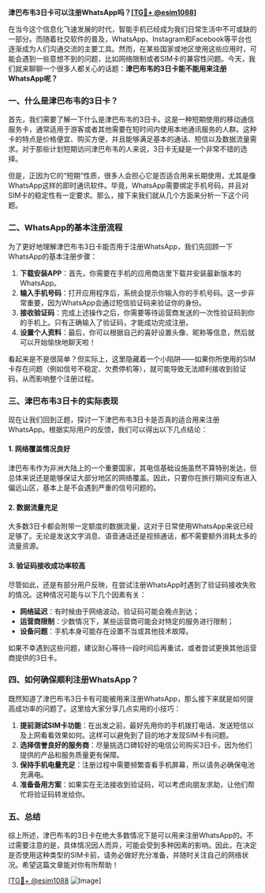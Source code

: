 **津巴布韦3日卡可以注册WhatsApp吗？[[TG💪+ @esim1088](https://t.me/s/esim1088)]**

在当今这个信息化飞速发展的时代，智能手机已经成为我们日常生活中不可或缺的一部分。而随着社交软件的普及，WhatsApp、Instagram和Facebook等平台也逐渐成为人们沟通交流的主要工具。然而，在某些国家或地区使用这些应用时，可能会遇到一些意想不到的问题，比如网络限制或者SIM卡的兼容性问题。今天，我们就来聊聊一个很多人都关心的话题：**津巴布韦的3日卡能不能用来注册WhatsApp呢？**

### 一、什么是津巴布韦的3日卡？

首先，我们需要了解一下什么是津巴布韦的3日卡。这是一种短期使用的移动通信服务卡，通常适用于游客或者其他需要在短时间内使用本地通讯服务的人群。这种卡的特点是价格便宜、购买方便，并且能够满足基本的通话、短信以及数据流量需求。对于那些计划短期访问津巴布韦的人来说，3日卡无疑是一个非常不错的选择。

但是，正因为它的“短期”性质，很多人会担心它是否适合用来长期使用，尤其是像WhatsApp这样的即时通讯软件。毕竟，WhatsApp需要绑定手机号码，并且对SIM卡的稳定性有一定要求。那么，接下来我们就从几个方面来分析一下这个问题。

### 二、WhatsApp的基本注册流程

为了更好地理解津巴布韦3日卡能否用于注册WhatsApp，我们先回顾一下WhatsApp的基本注册步骤：

1. **下载安装APP**：首先，你需要在手机的应用商店里下载并安装最新版本的WhatsApp。
2. **输入手机号码**：打开应用程序后，系统会提示你输入你的手机号码。这一步非常重要，因为WhatsApp会通过短信验证码来验证你的身份。
3. **接收验证码**：完成上述操作之后，你需要等待运营商发送的一次性验证码到你的手机上。只有正确输入了验证码，才能成功完成注册。
4. **设置个人资料**：最后，你可以根据自己的喜好设置头像、昵称等信息，然后就可以开始愉快地聊天啦！

看起来是不是很简单？但实际上，这里隐藏着一个小陷阱——如果你所使用的SIM卡存在问题（例如信号不稳定、欠费停机等），就可能导致无法顺利接收到验证码，从而影响整个注册过程。

### 三、津巴布韦3日卡的实际表现

现在让我们回到正题，探讨一下津巴布韦3日卡是否真的适合用来注册WhatsApp。根据实际用户的反馈，我们可以得出以下几点结论：

#### 1. 网络覆盖情况良好
津巴布韦作为非洲大陆上的一个重要国家，其电信基础设施虽然不算特别发达，但总体来说还是能够保证大部分地区的网络覆盖。因此，只要你在旅行期间没有进入偏远山区，基本上是不会遇到严重的信号问题的。

#### 2. 数据流量充足
大多数3日卡都会附带一定额度的数据流量，这对于日常使用WhatsApp来说已经足够了。无论是发送文字消息、语音通话还是视频通话，都不需要额外消耗太多的流量资源。

#### 3. 验证码接收成功率较高
尽管如此，还是有部分用户反映，在尝试注册WhatsApp时遇到了验证码接收失败的情况。这种情况可能与以下几个因素有关：
- **网络延迟**：有时候由于网络波动，验证码可能会晚点到达；
- **运营商限制**：少数情况下，某些运营商可能会对特定的服务进行限制；
- **设备问题**：手机本身可能存在设置不当或其他技术故障。

如果不幸遇到这些问题，建议耐心等待一段时间后再重试，或者尝试更换其他运营商提供的3日卡。

### 四、如何确保顺利注册WhatsApp？

既然知道了津巴布韦3日卡有可能被用来注册WhatsApp，那么接下来就是如何提高成功率的问题了。这里给大家分享几点实用的小技巧：

1. **提前测试SIM卡功能**：在出发之前，最好先用你的手机拨打电话、发送短信以及上网看看效果如何。这样可以避免到了目的地才发现SIM卡有问题。
2. **选择信誉良好的服务商**：尽量挑选口碑较好的电信公司购买3日卡，因为他们提供的产品和服务质量更有保障。
3. **保持手机电量充足**：注册过程中需要频繁查看手机屏幕，所以请务必确保电池充满电。
4. **准备备用方案**：如果实在无法接收到验证码，可以考虑向朋友求助，让他们帮忙将验证码转发给你。

### 五、总结

综上所述，津巴布韦的3日卡在绝大多数情况下是可以用来注册WhatsApp的。不过需要注意的是，具体情况因人而异，可能会受到多种因素的影响。因此，在决定是否使用这种类型的SIM卡前，请务必做好充分准备，并随时关注自己的网络状况。希望这篇文章能对你有所帮助！

[[TG💪+ @esim1088](https://t.me/s/esim1088) ![Image](https://i.postimg.cc/4NQfJmqS/Snipaste-2025-05-13-00-14-12.png)]